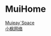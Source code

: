 # MuiHome

<a href="https://www.xfabe.com/YYDS/GlassUI" target="_blank">Muieay`Space</a>
<br/>
<a href="https://www.xfabe.com/YYDS/GlassUI" target="_blank">小枫网络</a>
